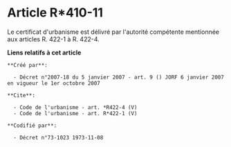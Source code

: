 # Article R*410-11

Le certificat d'urbanisme est délivré par l'autorité compétente mentionnée aux articles R. 422-1 à R. 422-4.

**Liens relatifs à cet article**

	**Créé par**:

	  - Décret n°2007-18 du 5 janvier 2007 - art. 9 () JORF 6 janvier 2007 en vigueur le 1er octobre 2007

	**Cite**:

	  - Code de l'urbanisme - art. *R422-4 (V)
	  - Code de l'urbanisme - art. R*422-1 (V)

	**Codifié par**:

	  - Décret n°73-1023 1973-11-08
